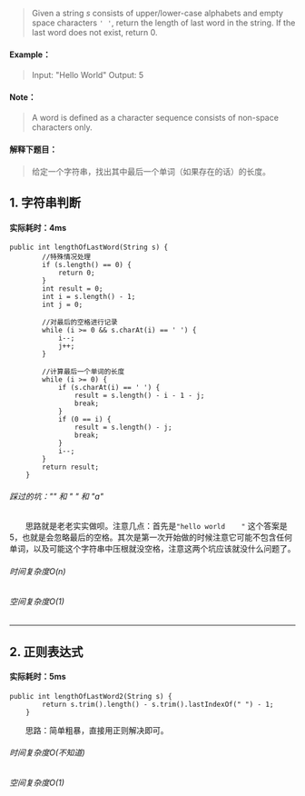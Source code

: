 > Given a string *s* consists of upper/lower-case alphabets and empty space characters `' '`, return the length of last word in the string.
If the last word does not exist, return 0.
#### Example：
> Input: "Hello World"
Output: 5
#### Note：
>  A word is defined as a character sequence consists of non-space characters only.

#### 解释下题目：
> 给定一个字符串，找出其中最后一个单词（如果存在的话）的长度。


## 1. 字符串判断
#### 实际耗时：4ms
```
public int lengthOfLastWord(String s) {
        //特殊情况处理
        if (s.length() == 0) {
            return 0;
        }
        int result = 0;
        int i = s.length() - 1;
        int j = 0;

        //对最后的空格进行记录
        while (i >= 0 && s.charAt(i) == ' ') {
            i--;
            j++;
        }

        //计算最后一个单词的长度
        while (i >= 0) {
            if (s.charAt(i) == ' ') {
                result = s.length() - i - 1 - j;
                break;
            }
            if (0 == i) {
                result = s.length() - j;
                break;
            }
            i--;
        }
        return result;
    }
```
###### 踩过的坑："" 和 " " 和 "a"
&emsp;&emsp;思路就是老老实实做呗。注意几点：首先是`"hello world    "` 这个答案是5，也就是会忽略最后的空格。其次是第一次开始做的时候注意它可能不包含任何单词，以及可能这个字符串中压根就没空格，注意这两个坑应该就没什么问题了。
###### 时间复杂度O(n)
###### 空间复杂度O(1)
---------
## 2. 正则表达式
#### 实际耗时：5ms
```
public int lengthOfLastWord2(String s) {
        return s.trim().length() - s.trim().lastIndexOf(" ") - 1;
    }
```
&emsp;&emsp;思路：简单粗暴，直接用正则解决即可。
###### 时间复杂度O(不知道)
###### 空间复杂度O(1)

